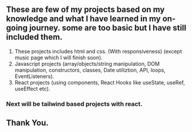 ## These are few of my projects based on my knowledge and what I have learned in my on-going journey. some are too basic but I have still included them.
1.  These projects includes html and css. (With responsiveness) (except music page which I will finish soon).
2. Javascript projects (array/objects/string manipulation, DOM manipulation, constructors, classes, Date utiliztion, API, loops, EventListeners).
3. React projects (using components, React Hooks like useState, useRef, useEffect etc).
### Next will be tailwind based projects with react.
## Thank You.
